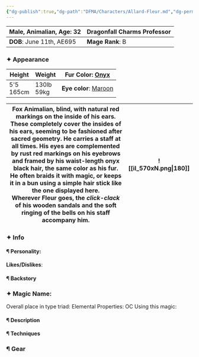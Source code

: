 ```yaml
---
{"dg-publish":true,"dg-path":"DFMA/Characters/Allard-Fleur.md","dg-permalink":"DFMA/Characters/Allard-Fleur","permalink":"/DFMA/Characters/Allard-Fleur/"}
---
```



| **Male, Animalian, Age**: 32 | **Dragonfall Charms Professor** |
| ---------------------------- | ------------------------------- |
| **DOB**: June 11th, AE695    | **Mage Rank**: B                |

### ✦ Appearance 

| **Height**   | **Weight**    | **Fur Color**: [Onyx](https://en.wikipedia.org/wiki/Shades_of_black#Onyx)     |
| ------------ | ------------- | ----------------------------------------------------------------------------- |
| 5'5<br>165cm | 130lb<br>59kg | **Eye color**: [Maroon](https://en.wikipedia.org/wiki/Shades_of_brown#Maroon) |

| **Fox Animalian**, blind, with natural red markings on the inside of his ears. These completely cover the insides of his ears, seeming to be fashioned after sacred geometry. He carries a staff at all times.  His eyes are complemented by rust red markings on his eyebrows and framed by his waist-length onyx black hair, the same color as his fur. He often braids it with magic, or keeps it in a bun using a simple **hair stick** like the one displayed here.<br>Wherever Fleur goes, the *click-clack* of his wooden sandals and the soft ringing of the bells on his staff accompany him. | ![[il_570xN.png\|180]] |
| ------------------------------------------------------------------------------------------------------------------------------------------------------------------------------------------------------------------------------------------------------------------------------------------------------------------------------------------------------------------------------------------------------------------------------------------------------------------------------------------------------------------------------------------------------------------------------------------------------ | ---------------------- |

### ✦ Info

#### ¶ Personality:

**Likes/Dislikes**:

#### ¶ Backstory





### ✦ Magic Name:
Overall place in type triad:
Elemental Properties:
OC Using this magic:
#### ¶ Description


#### ¶ Techniques


### ¶ Gear
